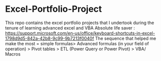 # Excel-Portfolio-Project
This repo contains the excel portfolio projects that I undertook during the tenure of learning advanced excel and VBA
Absolute life saver : https://support.microsoft.com/en-us/office/keyboard-shortcuts-in-excel-1798d9d5-842a-42b8-9c99-9b7213f0040f
The sequence that helped me make the most = simple formulas> Advanced formulas (in your field of operation) > Pivot tables > ETL (Power Query or Power Pivot) > VBA/ Macros
